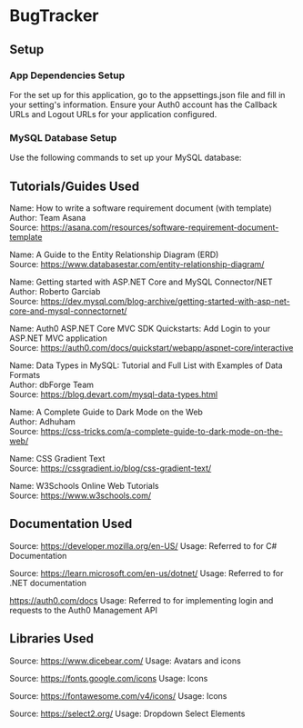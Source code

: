 # BugTracker

## Setup
### App Dependencies Setup
For the set up for this application, go to the appsettings.json file and fill in your setting's information.
Ensure your Auth0 account has the Callback URLs and Logout URLs for your application configured.

### MySQL Database Setup
Use the following commands to set up your MySQL database:

## Tutorials/Guides Used
Name: How to write a software requirement document (with template) </br>
Author: Team Asana </br>
Source: https://asana.com/resources/software-requirement-document-template </br>

Name: A Guide to the Entity Relationship Diagram (ERD) </br>
Source: https://www.databasestar.com/entity-relationship-diagram/ </br>

Name: Getting started with ASP.NET Core and MySQL Connector/NET </br>
Author: Roberto Garciab </br>
Source: https://dev.mysql.com/blog-archive/getting-started-with-asp-net-core-and-mysql-connectornet/ </br>

Name: Auth0 ASP.NET Core MVC SDK Quickstarts: Add Login to your ASP.NET MVC application <br/>
Source: https://auth0.com/docs/quickstart/webapp/aspnet-core/interactive <br/>

Name: Data Types in MySQL: Tutorial and Full List with Examples of Data Formats </br>
Author: dbForge Team </br>
Source: https://blog.devart.com/mysql-data-types.html </br>

Name: A Complete Guide to Dark Mode on the Web </br>
Author: Adhuham <br/>
Source: https://css-tricks.com/a-complete-guide-to-dark-mode-on-the-web/ </br>

Name: CSS Gradient Text </br>
Source: https://cssgradient.io/blog/css-gradient-text/ </br>

Name: W3Schools Online Web Tutorials </br>
Source: https://www.w3schools.com/

## Documentation Used
Source: https://developer.mozilla.org/en-US/
Usage: Referred to for C# Documentation

Source: https://learn.microsoft.com/en-us/dotnet/
Usage: Referred to for .NET documentation

https://auth0.com/docs
Usage: Referred to for implementing login and requests to the Auth0 Management API

## Libraries Used
Source: https://www.dicebear.com/
Usage: Avatars and icons

Source: https://fonts.google.com/icons
Usage: Icons

Source: https://fontawesome.com/v4/icons/
Usage: Icons

Source: https://select2.org/
Usage: Dropdown Select Elements